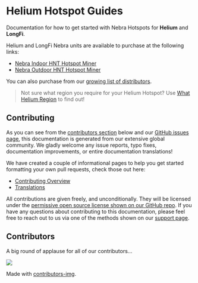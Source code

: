 # Helium Hotspot Guides

Documentation for how to get started with Nebra Hotspots for **Helium** and **LongFi**.

Helium and LongFi Nebra units are available to purchase at the following links:
- [Nebra Indoor HNT Hotspot Miner](https://nebra.io/hntin)
- [Nebra Outdoor HNT Hotspot Miner](https://nebra.io/hntout)

You can also purchase from our [growing list of distributors](distributors.md).

> Not sure what region you require for your Helium Hotspot? Use [What Helium Region](https://whatheliumregion.xyz/) to find out! 

## Contributing

As you can see from the [contributors section](#contributors) below and our [GitHub issues page](https://github.com/NebraLtd/Helium-Guides/issues), this documentation is generated from our extensive global community. We gladly welcome any issue reports, typo fixes, documentation improvements, or entire documentation translations!

We have created a couple of informational pages to help you get started formatting your own pull requests, check those out here:
* [Contributing Overview](contributing/overview.md)
* [Translations](/contributing/translations.md)

All contributions are given freely, and unconditionally. They will be licensed under the [permissive open source license shown on our GitHub repo](https://github.com/NebraLtd/Helium-Guides/blob/main/LICENSE). If you have any questions about contributing to this documentation, please feel free to reach out to us via one of the methods shown on our [support page](support.md).

## Contributors

A big round of applause for all of our contributors...

<a href="https://github.com/NebraLtd/Helium-Guides/graphs/contributors">
  <img src="https://contrib.rocks/image?repo=NebraLtd/Helium-Guides" />
</a>

Made with [contributors-img](https://contrib.rocks).
